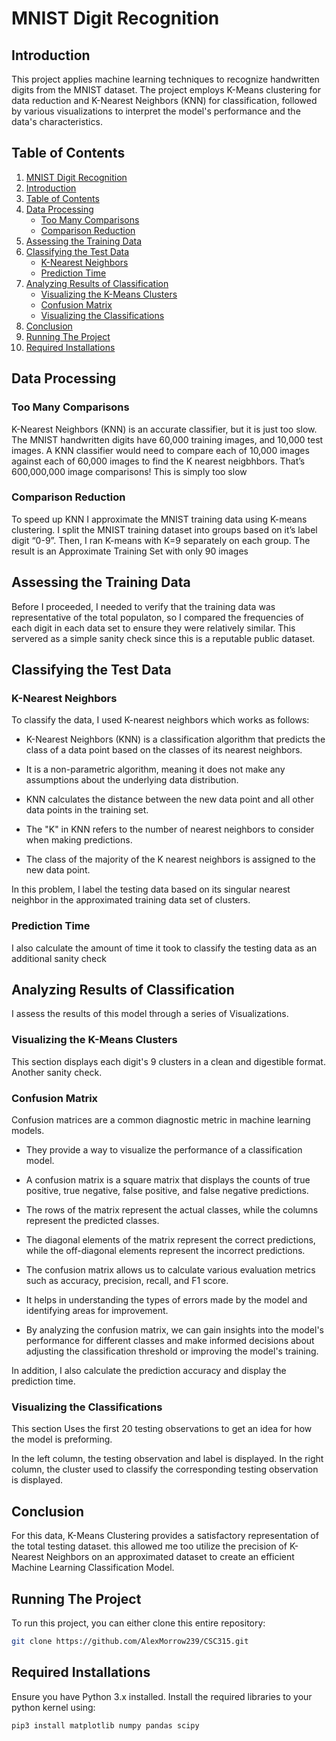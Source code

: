 # MNIST Digit Recognition

## Introduction

This project applies machine learning techniques to recognize handwritten digits from the MNIST dataset. The project employs K-Means clustering for data reduction and K-Nearest Neighbors (KNN) for classification, followed by various visualizations to interpret the model's performance and the data's characteristics.

## Table of Contents

1. [MNIST Digit Recognition](#mnist-digit-recognition)
2. [Introduction](#introduction)
3. [Table of Contents](#table-of-contents)
4. [Data Processing](#data-processing)
   - [Too Many Comparisons](#too-many-comparisons)
   - [Comparison Reduction](#comparison-reduction)
5. [Assessing the Training Data](#assessing-the-training-data)
6. [Classifying the Test Data](#classifying-the-test-data)
   - [K-Nearest Neighbors](#k-nearest-neighbors)
   - [Prediction Time](#prediction-time)
7. [Analyzing Results of Classification](#analyzing-results-of-classification)
   - [Visualizing the K-Means Clusters](#visualizing-the-k-means-clusters)
   - [Confusion Matrix](#confusion-matrix)
   - [Visualizing the Classifications](#visualizing-the-classifications)
8. [Conclusion](#conclusion)
9. [Running The Project](#running-the-project)
10. [Required Installations](#required-installations)

## Data Processing

### Too Many Comparisons

K-Nearest Neighbors (KNN) is an accurate classifier, but it is just too slow. The MNIST handwritten digits have 60,000 training images, and 10,000 test images. A KNN classifier would need to compare each of 10,000 images against each of 60,000 images to find the K nearest neigbhbors. That’s 600,000,000 image comparisons! This is simply too slow

### Comparison Reduction

To speed up KNN I approximate the MNIST training data using K-means clustering. I split the MNIST training dataset into groups based on it’s label digit “0-9”. Then, I ran K-means with K=9 separately on each group. The result is an
Approximate Training Set with only 90 images

## Assessing the Training Data

Before I proceeded, I needed to verify that the training data was representative of the total populaton, so I compared the frequencies of each digit in each data set to ensure they were relatively similar. This servered as a simple sanity check since this is a reputable public dataset.

## Classifying the Test Data

### K-Nearest Neighbors

To classify the data, I used K-nearest neighbors which works as follows:

- K-Nearest Neighbors (KNN) is a classification algorithm that predicts the class of a data point based on the classes of its nearest neighbors.

- It is a non-parametric algorithm, meaning it does not make any assumptions about the underlying data distribution.

- KNN calculates the distance between the new data point and all other data points in the training set.

- The "K" in KNN refers to the number of nearest neighbors to consider when making predictions.

- The class of the majority of the K nearest neighbors is assigned to the new data point.

In this problem, I label the testing data based on its singular nearest neighbor in the approximated training data set of clusters.

### Prediction Time

I also calculate the amount of time it took to classify the testing data as an additional sanity check

## Analyzing Results of Classification

I assess the results of this model through a series of Visualizations.

### Visualizing the K-Means Clusters

This section displays each digit's 9 clusters in a clean and digestible format. Another sanity check.

### Confusion Matrix

Confusion matrices are a common diagnostic metric in machine learning models.

- They provide a way to visualize the performance of a classification model.

- A confusion matrix is a square matrix that displays the counts of true
  positive, true negative, false positive, and false negative predictions.

- The rows of the matrix represent the actual classes, while the columns represent the predicted classes.

- The diagonal elements of the matrix represent the correct predictions, while the off-diagonal elements represent the incorrect predictions.

- The confusion matrix allows us to calculate various evaluation metrics such as accuracy, precision, recall, and F1 score.

- It helps in understanding the types of errors made by the model and identifying areas for improvement.

- By analyzing the confusion matrix, we can gain insights into the model's performance for different classes and make informed decisions about adjusting the classification threshold or improving the model's training.

In addition, I also calculate the prediction accuracy and display the prediction time.

### Visualizing the Classifications

This section Uses the first 20 testing observations to get an idea for how the model is preforming.

In the left column, the testing observation and label is displayed. In the right column, the cluster used to classify the corresponding testing observation is displayed.

## Conclusion

For this data, K-Means Clustering provides a satisfactory representation of the total testing dataset. this allowed me too utilize the precision of K-Nearest Neighbors on an approximated dataset to create an efficient Machine Learning Classification Model.

## Running The Project

To run this project, you can either clone this entire repository:

```bash
git clone https://github.com/AlexMorrow239/CSC315.git
```

## Required Installations

Ensure you have Python 3.x installed. Install the required libraries to your python kernel using:

```bash
pip3 install matplotlib numpy pandas scipy
```
